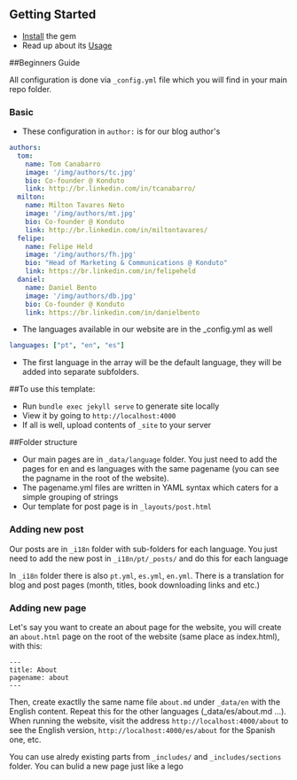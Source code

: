 ## Getting Started

* [Install](https://jekyllrb.com/docs/installation/) the gem
* Read up about its [Usage](https://jekyllrb.com/docs/usage/)

##Beginners Guide

All configuration is done via `_config.yml` file which you will find in your main repo folder.

### Basic

- These configuration in `author:` is for our blog author's

```yml
authors:
  tom:
    name: Tom Canabarro
    image: '/img/authors/tc.jpg'
    bio: Co-founder @ Konduto
    link: http://br.linkedin.com/in/tcanabarro/
  milton:
    name: Milton Tavares Neto
    image: '/img/authors/mt.jpg'
    bio: Co-founder @ Konduto
    link: http://br.linkedin.com/in/miltontavares/
  felipe:
    name: Felipe Held
    image: '/img/authors/fh.jpg'
    bio: "Head of Marketing & Communications @ Konduto"
    link: https://br.linkedin.com/in/felipeheld
  daniel:
    name: Daniel Bento
    image: '/img/authors/db.jpg'
    bio: Co-founder @ Konduto
    link: https://br.linkedin.com/in/danielbento
```

- The languages available in our website are in the _config.yml as well

```yml
languages: ["pt", "en", "es"]
```

- The first language in the array will be the default language, they will be added into separate subfolders. 

##To use this template:

* Run `bundle exec jekyll serve` to generate site locally
* View it by going to `http://localhost:4000`
* If all is well, upload contents of `_site` to your server

##Folder structure
* Our main pages are in `_data/language` folder. You just need to add the pages for en and es languages with the same pagename (you can see the pagname in the root of the website).
* The pagename.yml files are written in YAML syntax which caters for a simple grouping of strings
* Our template for post page is in `_layouts/post.html`

### Adding new post

Our posts are in `_i18n` folder with sub-folders for each language. You just need to add the new post in `_i18n/pt/_posts/` and do this for each language

In `_i18n` folder there is also `pt.yml`, `es.yml`, `en.yml`. There is a translation for blog and post pages (month, titles, book downloading links and etc.)

### Adding new page

Let's say you want to create an about page for the  website, you will create an `about.html` page on the root of the website (same place as index.html), with this:

```
---
title: About
pagename: about
---

```

Then, create exactlly the same name file `about.md` under `_data/en` with the English content. Repeat this for the other languages (_data/es/about.md ...). When running the website, visit the address `http://localhost:4000/about` to see the English version, `http://localhost:4000/es/about` for the Spanish one, etc.

You can use alredy existing parts from `_includes/` and `_includes/sections` folder. You can bulid a new page just like a lego
